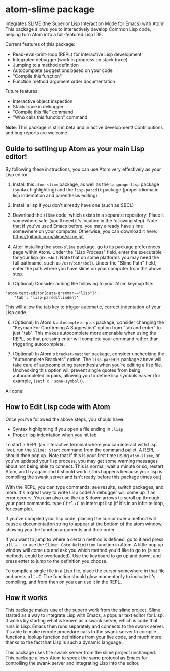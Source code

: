 # atom-slime package

Integrates SLIME (the Superior Lisp Interaction Mode for Emacs) with Atom! This package allows you to interactively develop Common Lisp code, helping turn Atom into a full-featured Lisp IDE.

Current features of this package:

- Read-eval-print-loop (REPL) for interactive Lisp development
- Integrated debugger (work in progress on stack trace)
- Jumping to a method definition
- Autocomplete suggestions based on your code
- "Compile this function"
- Function method argument order documentation

Future features:
- Interactive object inspection
- Stack trace in debugger
- "Compile this file" command
- "Who calls this function" command


**Note**: This package is still in beta and in active development! Contributions and bug reports are welcome.



Guide to setting up Atom as your main Lisp editor!
-------------------------------------------
By following these instructions, you can use Atom very effectively as your Lisp editor.

1. Install this `atom-slime` package, as well as the `language-lisp` package (syntax highlighting) and the `lisp-paredit` package (proper idiomatic lisp indentation and parenthesis editing)

2. Install a lisp if you don't already have one (such as SBCL)

3. Download the `slime` code, which exists in a separate repository. Place it somewhere safe (you'll need it's location in the following step). Note that if you've used Emacs before, you may already have slime somewhere on your computer. Otherwise, you can download it here:
https://github.com/slime/slime.git

4. After installing the `atom-slime` package, go to its package preferences page within Atom. Under the "Lisp Process" field, enter the executable for your lisp (ex. `sbcl`. Note that on some platforms you may need the full pathname, such as `/usr/bin/sbcl`). Under the "Slime Path" field, enter the path where you have slime on your computer from the above step.

5. (Optional) Consider adding the following to your Atom keymap file:
```
'atom-text-editor[data-grammar~="lisp"]':
    'tab': 'lisp-paredit:indent'
```
This will allow the tab key to trigger automatic, correct indentation of your Lisp code.

6. (Optional) In Atom's `autocomplete-plus` package, consider changing the "Keymap For Confirming A Suggestion" option from "tab and enter" to just "tab". This makes autocomplete more amenable when using the REPL, so that pressing enter will complete your command rather than triggering autocomplete.

7. (Optional) In Atom's `bracket-matcher` package, consider unchecking the "Autocomplete Brackets" option. The `lisp-paredit` package above will take care of autocompleting parenthesis when you're editing a lisp file. Unchecking this option will prevent single quotes from being autocompleted in pairs, allowing you to define lisp symbols easier (for example, `(setf x 'some-symbol)`).

All done!


How to Edit Lisp code with Atom
----------------------------
Once you've followed the above steps, you should have:
- Syntax highlighting if you open a file ending in `.lisp`
- Proper lisp indentation when you hit tab

To start a REPL (an interactive terminal where you can interact with Lisp live), run the `Slime: Start` command from the command pallet. A REPL should then pop up. Note that if this is your first time using `atom-slime`, or you've updated your lisp process, you may get some warning messages about not being able to connect. This is normal; wait a minute or so, restart Atom, and try again and it should work. (This happens because your lisp is compiling the swank server and isn't ready before this package times out).

With the REPL, you can type commands, see results, switch packages, and more. It's a great way to write Lisp code! A debugger will come up if an error occurs. You can also use the up & down arrows to scroll up through your past commands. type <kbd>Ctrl</kbd>+<kbd>C</kbd> to interrupt lisp (if it's in an infinite loop, for example).

If you've compiled your lisp code, placing the cursor over a method will cause a documentation string to appear at the bottom of the atom window, showing you the function arguments and their order.

If you want to jump to where a certain method is defined, go to it and press <kbd>alt</kbd> + <kbd>.</kbd> or use the `Slime: Goto Definition` function in Atom. A little pop up window will come up and ask you which method you'd like to go to (since methods could be overloaded). Use the keyboard to go up and down, and press enter to jump to the definition you choose.

To compile a single file in a Lisp file, place the cursor somewhere in that file and press <kbd>alt</kbd>+<kbd>C</kbd>. The function should glow momentarily to indicate it's compiling, and from then on you can use it in the REPL.

How it works
--------------
This package makes use of the superb work from the slime project. Slime started as a way to integrate Lisp with Emacs, a popular text editor for Lisp. It works by starting what is known as a swank server, which is code that runs in Lisp. Emacs then runs separately and connects to the swank server. It's able to make remote procedure calls to the swank server to compile functions, lookup function definitions from your live code, and much more thanks to the fact that Lisp is such a dynamic language.

This package uses the swank server from the slime project unchanged. This package allows Atom to speak the same protocol as Emacs for controlling the swank server and integrating Lisp into the editor.

